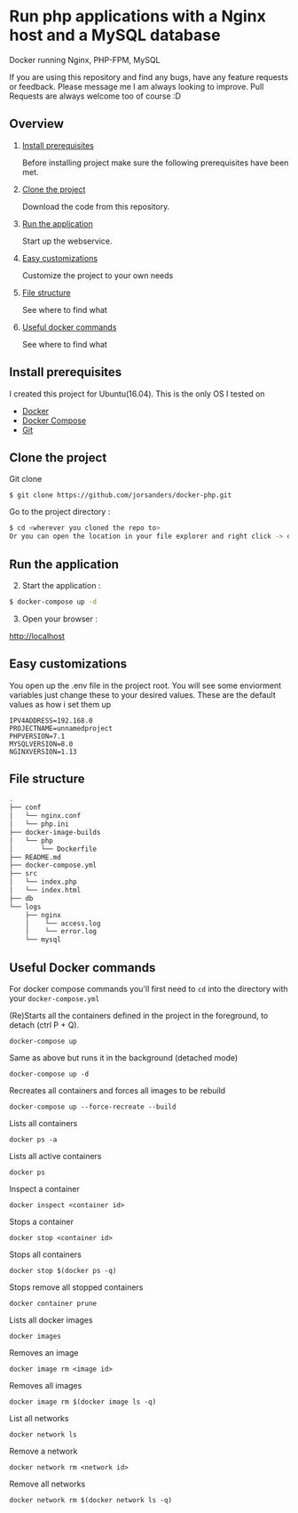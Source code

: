 # Run php applications with a Nginx host and a MySQL database

Docker running Nginx, PHP-FPM, MySQL

If you are using this repository and find any bugs, have any feature requests or feedback. Please message me I am always looking to improve. Pull Requests are always welcome too of course :D

## Overview

1. [Install prerequisites](#install-prerequisites)

    Before installing project make sure the following prerequisites have been met.

2. [Clone the project](#clone-the-project)

    Download the code from this repository.

3. [Run the application](#run-the-application)

    Start up the webservice.
    
4. [Easy customizations](#easy-customizations)

    Customize the project to your own needs
        
5. [File structure](#file-structure)

    See where to find what
            
6. [Useful docker commands](#useful-docker-commands)

    See where to find what

## Install prerequisites

I created this project for Ubuntu(16.04). This is the only OS I tested on

* [Docker](https://docs.docker.com/engine/installation/)
* [Docker Compose](https://docs.docker.com/compose/install/)
* [Git](https://git-scm.com/downloads)

## Clone the project

Git clone
```
$ git clone https://github.com/jorsanders/docker-php.git
```

Go to the project directory : 

```sh
$ cd <wherever you cloned the repo to>
Or you can open the location in your file explorer and right click -> open in explorer
```
## Run the application

2. Start the application :

```sh
$ docker-compose up -d
```
    
3. Open your browser :

[http://localhost](http://localhost)
   
   
## Easy customizations

You open up the .env file in the project root. You will see some enviorment variables just change these to your desired values.
These are the default values as how i set them up
```
IPV4ADDRESS=192.168.0
PROJECTNAME=unnamedproject
PHPVERSION=7.1
MYSQLVERSION=8.0
NGINXVERSION=1.13
``` 
    
## File structure

```sh
.
├── conf
│   └── nginx.conf
│   └── php.ini
├── docker-image-builds
│   └── php
│       └── Dockerfile
├── README.md
├── docker-compose.yml
├── src
│   └── index.php
│   └── index.html
├── db
└── logs
    ├── nginx
    │    └── access.log
    │    └── error.log
    └── mysql
```

## Useful Docker commands
For docker compose commands you'll first need to ```cd``` into the directory with your ```docker-compose.yml```

(Re)Starts all the containers defined in the project in the foreground, to detach (ctrl P + Q). 
```
docker-compose up
```

Same as above but runs it in the background (detached mode)
```
docker-compose up -d
```

Recreates all containers and forces all images to be rebuild
```
docker-compose up --force-recreate --build
```

Lists all containers
```
docker ps -a
```

Lists all active containers
```
docker ps
```

Inspect a container
```
docker inspect <container id>
```

Stops a container
```
docker stop <container id>
```

Stops all containers
```
docker stop $(docker ps -q)
```

Stops remove all stopped containers
```
docker container prune
```

Lists all docker images
```
docker images
```

Removes an image
```
docker image rm <image id>
```

Removes all images
```
docker image rm $(docker image ls -q)
```

List all networks
```
docker network ls
```

Remove a network
```
docker network rm <network id>
```

Remove all networks
```
docker network rm $(docker network ls -q)
```
